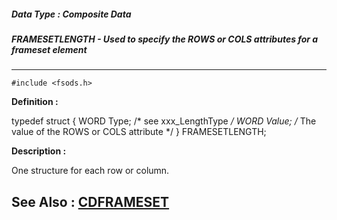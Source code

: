 ##### Data Type : Composite Data
##### FRAMESETLENGTH - Used to specify the ROWS or COLS attributes for a frameset element
---
```
#include <fsods.h>
```

**Definition :**

typedef struct {
   WORD Type;  /* see xxx_LengthType */
   WORD Value; /* The value of the ROWS or COLS attribute */
} FRAMESETLENGTH;

**Description :**

One structure for each row or column.


**See Also :**
[CDFRAMESET](/domino-c-api-docs/reference/Data/CDFRAMESET)
---
